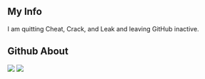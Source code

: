 ## My Info
I am quitting Cheat, Crack, and Leak and leaving GitHub inactive.

## Github About
<picture>
  <source
    srcset="https://github-readme-stats.vercel.app/api?username=dada994a&show_icons=true&theme=white"
    media="(prefers-color-scheme: white)"
  />
  <source
    srcset="https://github-readme-stats.vercel.app/api?username=dada994a&show_icons=true"
    media="(prefers-color-scheme: light), (prefers-color-scheme: no-preference)"
  />
  <img src="https://github-readme-stats.vercel.app/api?username=dada994a&show_icons=true" />
</picture>
<picture>
  <img src="https://github-readme-stats.vercel.app/api/top-langs/?username=dada994a&layout=compact&theme=white" />
</picture>
